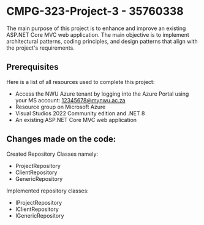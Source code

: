 # CMPG-323-Project-3 - 35760338
The main purpose of this project is to enhance and improve an existing ASP.NET Core MVC web application. The main objective is to implement architectural patterns, coding principles, and design patterns that align with the project's requirements.

## Prerequisites
Here is a list of all resources used to complete this project:
+ Access the NWU Azure tenant by logging into the Azure Portal using your MS account: 12345678@mynwu.ac.za
+ Resource group on Microsoft Azure
+ Visual Studios 2022 Community edition and .NET 8
+ An existing ASP.NET Core MVC web application

## Changes made on the code:
Created Repository Classes namely:
+ ProjectRepository
+ ClientRepository
+ GenericRepository

Implemented repository classes:
+ IProjectRepository
+ IClientRepository
+ IGenericRepository

